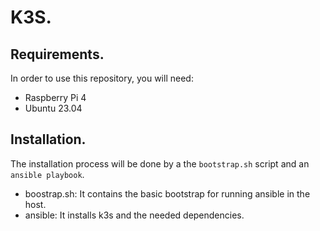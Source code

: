 # K3S.

## Requirements.

In order to use this repository, you will need:
- Raspberry Pi 4
- Ubuntu 23.04

## Installation.

The installation process will be done by a the `bootstrap.sh` script and an `ansible playbook`.
- boostrap.sh: It contains the basic bootstrap for running ansible in the host.
- ansible: It installs k3s and the needed dependencies.
